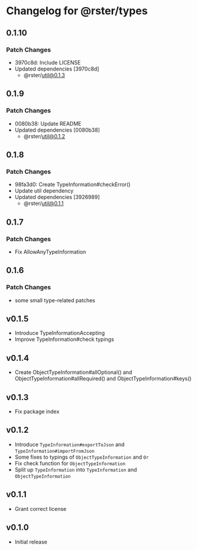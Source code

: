 # Changelog for @rster/types

## 0.1.10

### Patch Changes

- 3970c8d: Include LICENSE
- Updated dependencies [3970c8d]
  - @rster/util@0.1.3

## 0.1.9

### Patch Changes

- 0080b38: Update README
- Updated dependencies [0080b38]
  - @rster/util@0.1.2

## 0.1.8

### Patch Changes

- 98fa3d0: Create TypeInformation#checkError()
- Update util dependency
- Updated dependencies [3926989]
  - @rster/util@0.1.1

## 0.1.7

### Patch Changes

- Fix AllowAnyTypeInformation

## 0.1.6

### Patch Changes

- some small type-related patches

## v0.1.5

- Introduce TypeInformationAccepting
- Improve TypeInformation#check typings

## v0.1.4

- Create ObjectTypeInformation#allOptional() and ObjectTypeInformation#allRequired() and ObjectTypeInformation#keys()

## v0.1.3

- Fix package index

## v0.1.2

- Introduce `TypeInformation#exportToJson` and `TypeInformation#importFromJson`
- Some fixes to typings of `ObjectTypeInformation` and `Or`
- Fix check function for `ObjectTypeInformation`
- Split up `TypeInformation` into `TypeInformation` and `ObjectTypeInformation`

## v0.1.1

- Grant correct license

## v0.1.0

- Initial release
